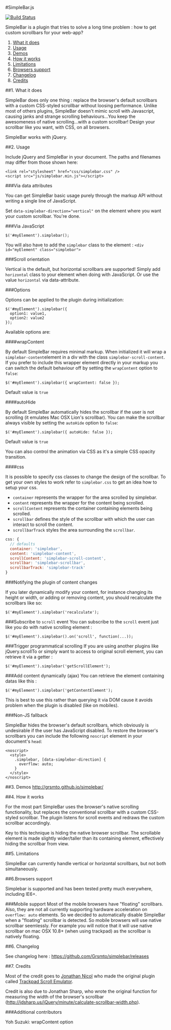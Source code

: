 #SimpleBar.js

[![Build Status](https://travis-ci.org/Grsmto/simplebar.png?branch=v1.0)](https://travis-ci.org/Grsmto/simplebar)

SimpleBar is a plugin that tries to solve a long time problem : how to get custom scrollbars for your web-app?

1. [What it does](#1-what-it-does)
2. [Usage](#2-usage)
3. [Demos](#3-demos)
4. [How it works](#4-how-it-works)
5. [Limitations](#5-limitations)
6. [Browsers support](#6-browsers-support)
7. [Changelog](#7-changelog)
8. [Credits](#8-credits)

##1. What it does

SimpleBar does only one thing : replace the browser's default scrollbars with a custom CSS-styled scrollbar without loosing performance. Unlike most of others plugins, SimpleBar doesn't mimic scroll with Javascript, causing janks and strange scrolling behaviours...You keep the awesomeness of native scrolling...with a custom scrollbar!
Design your scrollbar like you want, with CSS, on all browsers.

SimpleBar works with jQuery.

##2. Usage

Include jQuery and SimpleBar in your document. The paths and filenames may differ from those shown here:

    <link rel="stylesheet" href="css/simplebar.css" />
    <script src="js/simplebar.min.js"></script>

###Via data attributes

You can get SimpleBar basic usage purely through the markup API without writing a single line of JavaScript.

Set `data-simplebar-direction="vertical"` on the element where you want your custom scrollbar. You're done.

###Via JavaScript

    $('#myElement').simplebar();

You will also have to add the `simplebar` class to the element : `<div id="myElement" class="simplebar">`

###Scroll orientation

Vertical is the default, but horizontal scrollbars are supported! Simply add `horizontal` class to your element when doing with JavaScript. Or use the value `horizontal` via data-attribute.

###Options

Options can be applied to the plugin during initialization:

    $('#myElement').simplebar({
      option1: value1,
      option2: value2
    });

Available options are:

####wrapContent

By default SimpleBar requires minimal markup. When initialized it will wrap a `simplebar-content`element in a div with the class `simplebar-scroll-content`. If you prefer to include this wrapper element directly in your markup you can switch the default behaviour off by setting the `wrapContent` option to `false`:

    $('#myElement').simplebar({ wrapContent: false });

Default value is `true`

####autoHide

By default SimpleBar automatically hides the scrollbar if the user is not scrolling (it emulates Mac OSX Lion's scrollbar). You can make the scrollbar always visible by setting the `autoHide` option to `false`:

    $('#myElement').simplebar({ autoHide: false });


Default value is `true`

You can also control the animation via CSS as it's a simple CSS opacity transition.

####css

It is possible to specify css classes to change the design of the scrollbar. To get your own styles to work refer to `simplebar.css` to get an idea how to setup your css.

- `container` represents the wrapper for the area scrolled by simplebar.
- `content` represents the wrapper for the content being scrolled.
- `scrollContent` represents the container containing elements being scrolled.
- `scrollbar` defines the style of the scrollbar with which the user can interact to scroll the content.
- `scrollbarTrack` styles the area surrounding the `scrollbar`.

```javascript
css: {
  // defaults
  container: 'simplebar',
  content: 'simplebar-content',
  scrollContent: 'simplebar-scroll-content',
  scrollbar: 'simplebar-scrollbar',
  scrollbarTrack: 'simplebar-track'
}
```

###Notifying the plugin of content changes

If you later dynamically modify your content, for instance changing its height or width, or adding or removing content, you should recalculate the scrollbars like so:

    $('#myElement').simplebar('recalculate');

###Subscribe to `scroll` event
You can subscribe to the `scroll` event just like you do with native scrolling element :

    $('#myElement').simplebar().on('scroll', function(...));

###Trigger programmatical scrolling
If you are using another plugins like jQuery.scrollTo or simply want to access to original scroll element, you can retrieve it via a getter :

    $('#myElement').simplebar('getScrollElement');

###Add content dynamically (ajax)
You can retrieve the element containing datas like this :

    $('#myElement').simplebar('getContentElement');

This is best to use this rather than querying it via DOM cause it avoids problem when the plugin is disabled (like on mobiles).

###Non-JS fallback

SimpleBar hides the browser's default scrollbars, which obviously is undesirable if the user has JavaScript disabled. To restore the browser's scrollbars you can include the following `noscript` element in your document's `head`:

    <noscript>
      <style>
        .simplebar, [data-simplebar-direction] {
          overflow: auto;
        }
      </style>
    </noscript>

##3. Demos
http://grsmto.github.io/simplebar/

##4. How it works

For the most part SimpleBar uses the browser's native scrolling functionality, but replaces the conventional scrollbar with a custom CSS-styled scrollbar. The plugin listens for scroll events and redraws the custom scrollbar accordingly.

Key to this technique is hiding the native browser scrollbar. The scrollable element is made slightly wider/taller than its containing element, effectively hiding the scrollbar from view.

##5. Limitations

SimpleBar can currently handle vertical or horizontal scrollbars, but not both simultaneously.

##6.Browsers support

Simplebar is supported and has been tested pretty much everywhere, including IE6+.

###Mobile support
Most of the mobile browsers have "floating" scrollbars. Also, they are not all currently supporting hardware acceleration on `overflow: auto` elements. So we decided to automatically disable SimpleBar when a "floating" scrollbar is detected. So mobile browsers will use native scrollbar seemlessly.
For example you will notice that it will use native scrollbar on mac OSX 10.8+ (when using trackpad) as the scrollbar is natively floating.

##6. Changelog

See changelog here : https://github.com/Grsmto/simplebar/releases

##7. Credits

Most of the credit goes to [Jonathan Nicol](http://www.f6design.com/) who made the original plugin called [Trackpad Scroll Emulator](https://github.com/jnicol/trackpad-scroll-emulator).

Credit is also due to Jonathan Sharp, who wrote the original function for measuring the width of the browser's scrollbar (http://jdsharp.us/jQuery/minute/calculate-scrollbar-width.php).

###Additional contributors

Yoh Suzuki: wrapContent option
